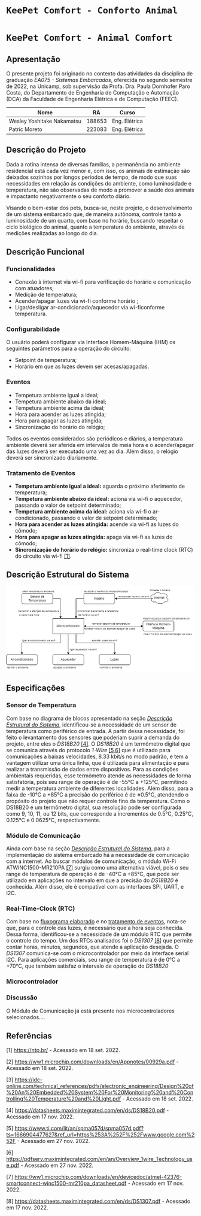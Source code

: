 # `KeePet Comfort - Conforto Animal`
# `KeePet Comfort - Animal Comfort` 

## Apresentação

O presente projeto foi originado no contexto das atividades da disciplina de graduação *EA075 - Sistemas Embarcados*, 
oferecida no segundo semestre de 2022, na Unicamp, sob supervisão da Profa. Dra. Paula Dornhofer Paro Costa, do Departamento de Engenharia de Computação e Automação (DCA) da Faculdade de Engenharia Elétrica e de Computação (FEEC).

|Nome  | RA | Curso|
|--|--|--|
| Wesley Yoshitake Nakamatsu  | 188653  | Eng. Elétrica|
| Patric Moreto  | 223083  | Eng. Elétrica|


## Descrição do Projeto
Dada a rotina intensa de diversas famílias, a permanência no ambiente residencial está cada vez menor e, com isso, os animais de estimação são deixados sozinhos por longos períodos de tempo, de modo que suas necessidades em relação às condições do ambiente, como luminosidade e temperatura, não são observadas de modo a promover a saúde dos animais e impactanto negativamente o seu conforto diário.

Visando o bem-estar dos pets, busca-se, neste projeto, o desenvolvimento de um sistema embarcado que, de maneira autônoma, controle tanto a luminosidade de um quarto, com base no horário, buscando respeitar o ciclo biológico do animal, quanto a temperatura do ambiente, através de medições realizadas ao longo do dia.

## Descrição Funcional

### Funcionalidades
- Conexão à internet via wi-fi para verificação do horário e comunicação com atuadores;
- Medição de temperatura;
- Acender/apagar luzes via wi-fi conforme horário ;
- Ligar/desligar ar-condicionado/aquecedor via wi-ficonforme temperatura.

### Configurabilidade
O usuário poderá configurar via Interface Homem-Máquina (IHM) os seguintes parâmetros para a operação do circuito:
- Setpoint de temperatura;
- Horário em que as luzes devem ser acesas/apagadas.

### Eventos
- Tempetura ambiente igual a ideal;
- Tempetura ambiente abaixo da ideal;
- Tempetura ambiente acima da ideal;
- Hora para acender as luzes atingida;
- Hora para apagar as luzes atingida;
- Sincronização do horário do relógio;

Todos os eventos considerados são periódicos e diários, a temperatura ambiente deverá ser aferida em intervalos de meia hora e o acender/apagar das luzes deverá ser executado uma vez ao dia. Além disso, o relógio deverá ser sincronizado diariamente.

### Tratamento de Eventos
- **Tempetura ambiente igual a ideal:** aguarda o próximo aferimento de temperatura;
- **Tempetura ambiente abaixo da ideal:** aciona via wi-fi o aquecedor, passando o valor de setpoint determinado;
- **Tempetura ambiente acima da ideal:** aciona via wi-fi o ar-condicionado, passando o valor de setpoint determinado;
- **Hora para acender as luzes atingida:** acende via wi-fi as luzes do cômodo;
- **Hora para apagar as luzes atingida:** apaga via wi-fi as luzes do cômodo;
- **Sincronização do horário do relógio:** sincroniza o real-time clock (RTC) do circuito via wi-fi [[1]](#Referências).

## Descrição Estrutural do Sistema
![Alt](KeePet_Comfort_Block_Diagram.png)

## Especificações 

### Sensor de Temperatura

Com base no diagrama de blocos apresentado na seção [*Descrição Estrutural do Sistema*](#descrição-estrutural-do-sistema), identificou-se a necessidade de um sensor de temperatura como periférico de entrada. A partir dessa necessidade, foi feito o levantamento dos sensores que poderiam suprir a demanda do projeto, entre eles o *DS18B20*  [[4]](#Referências). O *DS18B20* é um termômetro digital que se comunica através do protocolo *1-Wire* [[5,6]](#Referências) que é utilizado para comunicações a baixas velocidades, 8.33 kbit/s no modo padrão, e tem a vantagem utilizar uma única linha, que é utilizada para alimentação e para realizar a transmissão de dados entre dispositivos. Para as condições ambientais requeridas, esse termômetro atende as necessidades de forma satisfatória, pois seu range de operação é de -55°C a +125°C, permitindo medir a temperatura ambiente de diferentes localidades. Além disso, para a faixa de -10°C a +85°C a precisão do periférico é de ±0.5°C, atendendo o propósito do projeto que não requer controle fino da temperatura. Como o DS18B20 é um termômetro digital, sua resolução pode ser configurada como 9, 10, 11, ou 12 bits, que corresponde a incrementos de 0.5°C, 0.25°C, 0.125°C e 0.0625°C, respectivamente.

### Módulo de Comunicação

Ainda com base na seção [*Descrição Estrutural do Sistema*](#descrição-estrutural-do-sistema), para a implementação do sistema embarcado há a necessidade de comunicação com a internet. Ao buscar módulos de comunicação, o módulo Wi-Fi ATWINC1500-MR210PA [[7]](#Referências) surgiu como uma alternativa viável, pois o seu range de temperatura de operação é de -40°C a +85°C, que pode ser utilizado em aplicações no intervalo em que a precisão do *DS18B20* é conhecida. Além disso, ele é compatível com as interfaces SPI, UART, e I2C.


### Real-Time-Clock (RTC)

Com base no [fluxograma elaborado](#descrição-estrutural-do-sistema) e no [tratamento de eventos](#tratamento-de-eventos), nota-se que, para o controle das luzes, é necessário que a hora seja conhecida. Dessa forma, identificou-se a necessidade de um módulo RTC que permite o controle do tempo. Um dos RTCs analisados foi o *DS1307* [[8]](#Referências) que permite contar horas, minutos, segundos, que atende a aplicação desejada. O *DS1307* comunica-se com o microcontrolador por meio da interface serial I2C. Para aplicações comerciais, seu range de temperatura é de 0°C a +70°C, que também satisfaz o intervalo de operação do *DS18B20* 

### Microcontrolador


### Discussão

O Módulo de Comunicação já está presente nos microcontroladores selecionados....

## Referências
[1] https://ntp.br/ - Acessado em 18 set. 2022.

[2] https://ww1.microchip.com/downloads/en/Appnotes/00929a.pdf - Acessado em 18 set. 2022.

[3] https://idc-online.com/technical_references/pdfs/electronic_engineering/Design%20of%20An%20Embedded%20System%20For%20Monitoring%20and%20Controlling%20Temperature%20and%20Light.pdf - Acessado em 18 set. 2022.

[4] https://datasheets.maximintegrated.com/en/ds/DS18B20.pdf - Acessado em 17 nov. 2022.

[5] https://www.ti.com/lit/an/spma057d/spma057d.pdf?ts=1666904477627&ref_url=https%253A%252F%252Fwww.google.com%252F - Acessado em 27 nov. 2022.

[6] https://pdfserv.maximintegrated.com/en/an/Overview_1wire_Technology_use.pdf - Acessado em 27 nov. 2022.

[7] https://ww1.microchip.com/downloads/en/devicedoc/atmel-42376-smartconnect-winc1500-mr210pa_datasheet.pdf - Acessado em 17 nov. 2022.

[8] https://datasheets.maximintegrated.com/en/ds/DS1307.pdf - Acessado em 17 nov. 2022.

